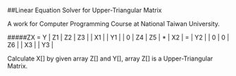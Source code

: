 ##Linear Equation Solver for Upper-Triangular Matrix

A work for Computer Programming Course at National Taiwan University.

#####ZX = Y
| Z1 | Z2 | Z3 |   | X1 |   | Y1 |
| 0  | Z4 | Z5 | * | X2 | = | Y2 |
| 0  | 0  | Z6 |   | X3 |   | Y3 |

Calculate X[] by given array Z[] and Y[], array Z[] is a Upper-Triangular Matrix.
